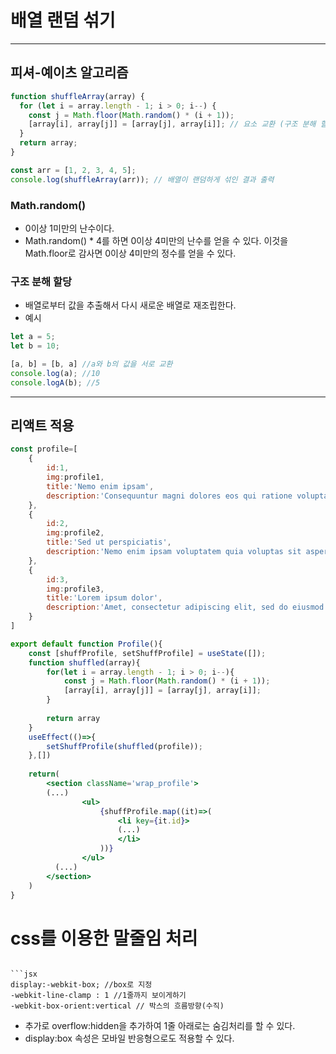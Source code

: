 # 배열 랜덤 섞기

---

## 피셔-예이츠 알고리즘

```jsx
function shuffleArray(array) {
  for (let i = array.length - 1; i > 0; i--) {
    const j = Math.floor(Math.random() * (i + 1));
    [array[i], array[j]] = [array[j], array[i]]; // 요소 교환 (구조 분해 할당)
  }
  return array;
}

const arr = [1, 2, 3, 4, 5]; 
console.log(shuffleArray(arr)); // 배열이 랜덤하게 섞인 결과 출력
```

### Math.random()

- 0이상 1미만의 난수이다.
- Math.random() * 4를 하면 0이상 4미만의 난수를 얻을 수 있다. 이것을 Math.floor로 감사면 0이상 4미만의 정수를 얻을 수 있다.

### 구조 분해 할당

- 배열로부터 값을 추출해서 다시 새로운 배열로 재조립한다.
- 예시

```jsx
let a = 5;
let b = 10;

[a, b] = [b, a] //a와 b의 값을 서로 교환
console.log(a); //10
console.logA(b); //5
```

---

## 리액트 적용

```jsx
const profile=[
    {
        id:1,
        img:profile1,
        title:'Nemo enim ipsam',
        description:'Consequuntur magni dolores eos qui ratione voluptatem sequi nesciunt. Neque porro quisquam est, qui dolorem ipsum quia dolor.'
    },
    {
        id:2,
        img:profile2,
        title:'Sed ut perspiciatis',
        description:'Nemo enim ipsam voluptatem quia voluptas sit aspernatur aut odit aut fugit, sed quia consequuntur magni dolores eos qui ratione voluptatem.'
    },
    {
        id:3,
        img:profile3,
        title:'Lorem ipsum dolor',
        description:'Amet, consectetur adipiscing elit, sed do eiusmod tempor incididunt ut labore et dolore magna aliqua. Ut enim ad minim veniam, quis.'
    }
]

export default function Profile(){
    const [shuffProfile, setShuffProfile] = useState([]);
    function shuffled(array){
        for(let i = array.length - 1; i > 0; i--){
            const j = Math.floor(Math.random() * (i + 1));
            [array[i], array[j]] = [array[j], array[i]];
        }
        
        return array 
    } 
    useEffect(()=>{
        setShuffProfile(shuffled(profile));
    },[])
    
    return(
        <section className='wrap_profile'>
        (...)
                <ul>
                    {shuffProfile.map((it)=>(
                        <li key={it.id}>
                        (...)
                        </li>
                    ))} 
                </ul> 
          (...)
        </section>
    )
}
```

# css를 이용한 말줄임 처리 

```

```jsx
display:-webkit-box; //box로 지정
-webkit-line-clamp : 1 //1줄까지 보이게하기
-webkit-box-orient:vertical // 박스의 흐름방향(수직)
```
- 추가로 overflow:hidden을 추가하여 1줄 아래로는 숨김처리를 할 수 있다. 
- display:box 속성은 모바일 반응형으로도 적용할 수 있다. 